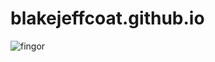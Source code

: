 # blakejeffcoat.github.io
![fingor](https://user-images.githubusercontent.com/122052827/211463955-f3b11a32-cfca-4722-ac77-a7dbdcb17855.png)
